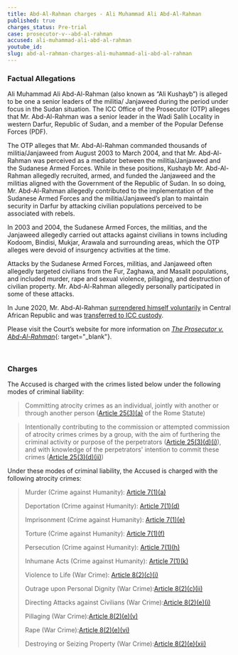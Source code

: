 ```yaml
---
title: Abd-Al-Rahman charges - Ali Muhammad Ali Abd-Al-Rahman
published: true
charges_status: Pre-trial
case: prosecutor-v--abd-al-rahman
accused: ali-muhammad-ali-abd-al-rahman
youtube_id:
slug: abd-al-rahman-charges-ali-muhammad-ali-abd-al-rahman
---
```


### Factual Allegations

Ali Muhammad Ali Abd-Al-Rahman (also known as “Ali Kushayb”) is alleged to be one a senior leaders of the militia/ Janjaweed during the period under focus in the Sudan situation. The ICC Office of the Prosecutor (OTP) alleges that Mr. Abd-Al-Rahman was a senior leader in the Wadi Salih Locality in western Darfur, Republic of Sudan, and a member of the Popular Defense Forces (PDF).

The OTP alleges that Mr. Abd-Al-Rahman commanded thousands of militia/Janjaweed from August 2003 to March 2004, and that Mr. Abd-Al-Rahman was perceived as a mediator between the militia/Janjaweed and the Sudanese Armed Forces. While in these positions, Kushayb Mr. Abd-Al-Rahman allegedly recruited, armed, and funded the Janjaweed and the militias aligned with the Government of the Republic of Sudan. In so doing, Mr. Abd-Al-Rahman allegedly contributed to the implementation of the Sudanese Armed Forces and the militia/Janjaweed’s plan to maintain security in Darfur by attacking civilian populations perceived to be associated with rebels.

In 2003 and 2004, the Sudanese Armed Forces, the militias, and the Janjaweed allegedly carried out attacks against civilians in towns including Kodoom, Bindisi, Mukjar, Arawala and surrounding areas, which the OTP alleges were devoid of insurgency activities at the time.

Attacks by the Sudanese Armed Forces, militias, and Janjaweed often allegedly targeted civilians from the Fur, Zaghawa, and Masalit populations, and included murder, rape and sexual violence, pillaging, and destruction of civilian property. Mr. Abd-Al-Rahman allegedly personally participated in some of these attacks.

In June 2020, Mr. Abd-Al-Rahman [surrendered himself voluntarily](https://news.un.org/en/story/2020/06/1065992) in Central African Republic and was [transferred to ICC custody](https://www.icc-cpi.int/Pages/item.aspx?name=PR1525).

Please visit the Court’s website for more information on&nbsp;[*The Prosecutor v. Abd-Al-Rahman*](https://www.icc-cpi.int/darfur/abd-al-rahman){: target="_blank"}.

&nbsp;

### Charges

The Accused is charged with the crimes listed below under the following modes of criminal liability:

> Committing atrocity crimes as an individual, jointly with another or through another person ([Article 25(3)(a)](http://www.casematrixnetwork.org/case-m/klamberg-commentary/rome-statute/#c1198) of the Rome Statute)

> Intentionally contributing to the commission or attempted commission of atrocity crimes crimes by a group, with the aim of furthering the criminal activity or purpose of the perpetrators ([Article 25(3)(d)(i)](https://www.casematrixnetwork.org/cmn-knowledge-hub/icc-commentary-clicc/rome-statute/#c1198)), and with knowledge of the perpetrators' intention to commit these crimes ([Article 25(3)(d)(ii)](https://www.casematrixnetwork.org/cmn-knowledge-hub/icc-commentary-clicc/rome-statute/#c1198))

Under these modes of criminal liability, the Accused is charged with the following atrocity crimes:

> Murder (Crime against Humanity):&nbsp;[Article 7(1)(a)](http://www.casematrixnetwork.org/cmn-knowledge-hub/klamberg-commentary/elements-of-crime/#c2286)
>
>
> Deportation (Crime against Humanity):&nbsp;[Article 7(1)(d)](http://www.casematrixnetwork.org/cmn-knowledge-hub/klamberg-commentary/elements-of-crime/#c2289)
>
>
> Imprisonment (Crime against Humanity):&nbsp;[Article 7(1)(e)](http://www.casematrixnetwork.org/cmn-knowledge-hub/klamberg-commentary/elements-of-crime/#c2290)
>
>
> Torture (Crime against Humanity):&nbsp;[Article 7(1)(f)](http://www.casematrixnetwork.org/cmn-knowledge-hub/klamberg-commentary/elements-of-crime/#c2291)
>
>
> Persecution (Crime against Humanity):&nbsp;[Article 7(1)(h)](http://www.casematrixnetwork.org/cmn-knowledge-hub/klamberg-commentary/elements-of-crime/#c2298)
>
>
> Inhumane Acts (Crime against Humanity):&nbsp;[Article 7(1)(k)](http://www.casematrixnetwork.org/cmn-knowledge-hub/klamberg-commentary/elements-of-crime/#c2301)
>
>
> Violence to Life (War Crime): [Article 8(2)(c)(i)](http://www.casematrixnetwork.org/cmn-knowledge-hub/klamberg-commentary/elements-of-crime/#c2359)
>
>
> Outrage upon Personal Dignity (War Crime):[Article 8(2)(c)(ii)](http://www.casematrixnetwork.org/cmn-knowledge-hub/klamberg-commentary/elements-of-crime/#c2363)
>
>
> Directing Attacks against Civilians (War Crime):[Article 8(2)(e)(i)](http://www.casematrixnetwork.org/cmn-knowledge-hub/klamberg-commentary/elements-of-crime/#c2367)
>
>
> Pillaging (War Crime):[Article 8(2)(e)(v)](http://www.casematrixnetwork.org/cmn-knowledge-hub/klamberg-commentary/elements-of-crime/#c2371)
>
>
> Rape (War Crime):[Article 8(2)(e)(vi)](http://www.casematrixnetwork.org/cmn-knowledge-hub/klamberg-commentary/elements-of-crime/#c2372)
>
>
> Destroying or Seizing Property (War Crime):[Article 8(2)(e)(xii)](http://www.casematrixnetwork.org/cmn-knowledge-hub/klamberg-commentary/elements-of-crime/#c2384)
